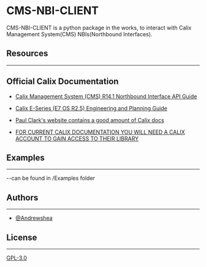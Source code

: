 # CMS-NBI-CLIENT

CMS-NBI-CLIENT is a python package in the works, to interact with Calix Management System(CMS) NBIs(Northbound Interfaces). 


## Resources
___
## Official Calix Documentation
 - [Calix Management System (CMS) R14.1 Northbound Interface API Guide](https://paultclark.com/network/calix/Calix%20Management%20System%20(CMS)%20R14.1%20Northbound%20Interface%20API%20Guide.pdf)
 - [Calix E-Series (E7 OS R2.5) Engineering and Planning Guide](https://paultclark.com/network/calix/Calix%20E-Series%20(E7%20OS%20R2.6)%20Engineering%20and%20Planning%20Guide.pdf)
 - [Paul Clark's website contains a good amount of Calix docs](https://paultclark.com/network/calix/)

 - [FOR CURRENT CALIX DOCUMENTATION YOU WILL NEED A CALIX ACCOUNT TO GAIN ACCESS TO THEIR LIBRARY](https://www.calix.com)
## Examples
___
 --can be found in /Examples folder

## Authors
___
- [@Andrewshea](https://github.com/AndrewSheaM)


## License
___
[GPL-3.0](https://choosealicense.com/licenses/gpl-3.0/)

